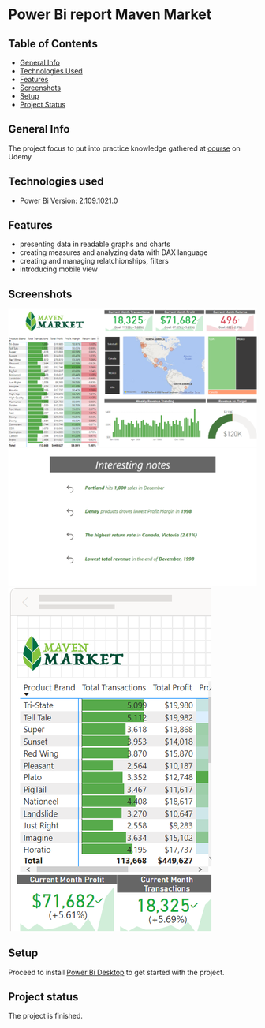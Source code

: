 # Power Bi report Maven Market

## Table of Contents
* [General Info](#general-info)
* [Technologies Used](#technologies-used)
* [Features](#features)
* [Screenshots](#screenshots)
* [Setup](#setup)
* [Project Status](#project-status)

## General Info
The project focus to put into practice knowledge gathered at [course](https://www.udemy.com/course/microsoft-power-bi-up-running-with-power-bi-desktop/) on Udemy

## Technologies used
* Power Bi Version: 2.109.1021.0

## Features
* presenting data in readable graphs and charts
* creating measures and analyzing data with DAX language
* creating and managing relatchionships, filters
* introducing mobile view

## Screenshots

![report view power bi](screenshots/maven-market.png)
</br>
![chart bars](screenshots/maven-market2.png)
</br>
![mobile view](screenshots/maven-market-mobile.png)

## Setup
Proceed to install [Power Bi Desktop](https://www.microsoft.com/en-us/download/details.aspx?id=58494) to get started with the project.

## Project status
The project is finished.
